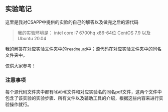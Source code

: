 ## 实验笔记

这里是我对CSAPP中提供的实验的自己的解答以及做完之后的源代码

> 我的实验环境是：
> intel core i7 6700hq x86-64位
> CentOS 7.9 以及 Ubuntu 20.04

我的解答在对应实验文件夹中的`readme.md`中；源代码在对应实验文件夹中的同名文件夹中。

仅供大家参考！

### 注意事项

每个源代码文件夹中都有`README`文件和对应实验名的同名pdf文件，这两个文件中包含了该实验的实验步骤、所有文件以及辅助工具的介绍，根据这些内容来进行实验操作就行。
